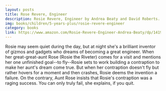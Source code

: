```yaml
---
layout: posts
title: Rose Revere, Engineer
description: Rosie Revere, Engineer by Andrea Beaty and David Roberts. Rosie may seem quiet during the day, but at night she&#39;s a brilliant inventor of gizmos and gadgets who dreams of becoming a great engineer.
img: books/children/5-years-plus/rosie-revere-engineer
category: books
link: https://www.amazon.com/Rosie-Revere-Engineer-Andrea-Beaty/dp/1419708457/ref=sr_1_1?ie=UTF8&qid=1524692337&sr=8-1&keywords=rosie+revere+engineer&dpID=61QUOPxsOUL&preST=_SX218_BO1,204,203,200_QL40_&dpSrc=srch
---
```


Rosie may seem quiet during the day, but at night she's a brilliant inventor of gizmos and gadgets who dreams of becoming a great engineer. When her great-great-aunt Rose (Rosie the Riveter) comes for a visit and mentions her one unfinished goal--to fly--Rosie sets to work building a contraption to make her aunt's dream come true. But when her contraption doesn't fly but rather hovers for a moment and then crashes, Rosie deems the invention a failure. On the contrary, Aunt Rose insists that Rosie's contraption was a raging success. You can only truly fail, she explains, if you quit.
